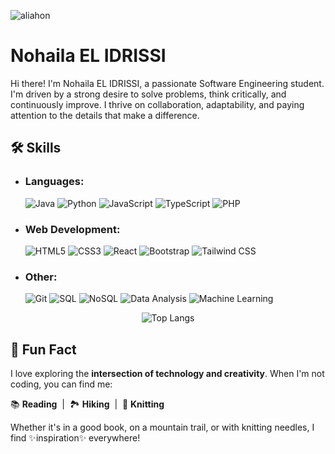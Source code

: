 <p align="left"> <img src="https://komarev.com/ghpvc/?username=aliahon&label=Profile%20views&color=0e75b6&style=flat" alt="aliahon" /> </p>

# Nohaila EL IDRISSI

Hi there! I'm Nohaila EL IDRISSI, a passionate Software Engineering student. I'm driven by a strong desire to solve problems, think critically, and continuously improve. I thrive on collaboration, adaptability, and paying attention to the details that make a difference.
## 🛠️ Skills

- ### Languages: 
  ![Java](https://img.shields.io/badge/Java-%23ED8B00.svg?style=for-the-badge&logo=java&logoColor=white)
  ![Python](https://img.shields.io/badge/Python-%2314354C.svg?style=for-the-badge&logo=python&logoColor=white)
  ![JavaScript](https://img.shields.io/badge/JavaScript-%23323330.svg?style=for-the-badge&logo=javascript&logoColor=%23F7DF1E)
  ![TypeScript](https://img.shields.io/badge/TypeScript-%23007ACC.svg?style=for-the-badge&logo=typescript&logoColor=white)
  ![PHP](https://img.shields.io/badge/PHP-%23777BB4.svg?style=for-the-badge&logo=php&logoColor=white)

- ### Web Development: 
  ![HTML5](https://img.shields.io/badge/HTML5-%23E34F26.svg?style=for-the-badge&logo=html5&logoColor=white)
  ![CSS3](https://img.shields.io/badge/CSS3-%231572B6.svg?style=for-the-badge&logo=css3&logoColor=white)
  ![React](https://img.shields.io/badge/React-%2320232a.svg?style=for-the-badge&logo=react&logoColor=%2361DAFB)
  ![Bootstrap](https://img.shields.io/badge/Bootstrap-%23563D7C.svg?style=for-the-badge&logo=bootstrap&logoColor=white)
  ![Tailwind CSS](https://img.shields.io/badge/Tailwind%20CSS-%2306B6D4.svg?style=for-the-badge&logo=tailwind-css&logoColor=white)

- ### Other: 
  ![Git](https://img.shields.io/badge/Git-%23F05033.svg?style=for-the-badge&logo=git&logoColor=white)
  ![SQL](https://img.shields.io/badge/SQL-%234169E1.svg?style=for-the-badge&logo=postgresql&logoColor=white)
  ![NoSQL](https://img.shields.io/badge/NoSQL-%23000000.svg?style=for-the-badge&logo=nosql&logoColor=white)
  ![Data Analysis](https://img.shields.io/badge/Data%20Analysis-%234A90E2.svg?style=for-the-badge&logo=python&logoColor=white)
  ![Machine Learning](https://img.shields.io/badge/Machine%20Learning-%2300C7B7.svg?style=for-the-badge&logo=scikit-learn&logoColor=white)


<div align="center">
  <img src="https://github-readme-stats.vercel.app/api/top-langs/?username=aliahon&layout=compact&theme=radical" alt="Top Langs" />
</div>


## 🎨 Fun Fact

I love exploring the **intersection of technology and creativity**. When I'm not coding, you can find me:

📚 **Reading** &nbsp;|&nbsp; 🏞️ **Hiking** &nbsp;|&nbsp; 🧶 **Knitting**

Whether it's in a good book, on a mountain trail, or with knitting needles, I find ✨inspiration✨ everywhere!


